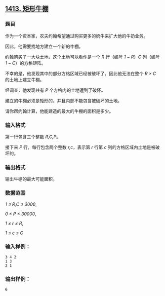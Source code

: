 ## [1413. 矩形牛棚](https://www.acwing.com/problem/content/1415/)

### 题目

作为一个资本家，农夫约翰希望通过购买更多的奶牛来扩大他的牛奶业务。

因此，他需要找地方建立一个新的牛棚。

约翰购买了一大块土地，这个土地可以看作是一个 *R* 行（编号 *1 ~ R*）*C* 列（编号 *1 ~ C*）的方格矩阵。

不幸的是，他发现其中的部分方格区域已经被破坏了，因此他无法在整个 *R × C* 的土地上建立牛棚。

经调查，他发现共有 *P* 个方格内的土地遭到了破坏。

建立的牛棚必须是矩形的，并且内部不能包含被破坏的土地。

请你帮约翰计算，他能建造的最大的牛棚的面积是多少。

### 输入格式

第一行包含三个整数 *R,C,P*。

接下来 *P* 行，每行包含两个整数 *r,c*，表示第 *r* 行第 *c* 列的方格区域内土地是被破坏的。

### 输出格式

输出牛棚的最大可能面积。

### 数据范围

*1 ≤ R,C ≤ 3000*,

*0 ≤ P ≤ 30000*,

*1 ≤ r ≤ R*,

*1 ≤ c ≤ C*

### 输入样例：

```
3 4 2
1 3
2 1
```

### 输出样例：

```
6
```
